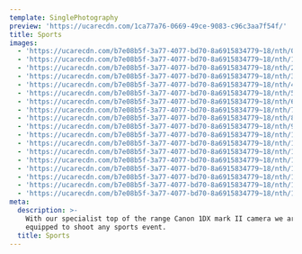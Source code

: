 ```yaml
---
template: SinglePhotography
preview: 'https://ucarecdn.com/1ca77a76-0669-49ce-9083-c96c3aa7f54f/'
title: Sports
images:
  - 'https://ucarecdn.com/b7e08b5f-3a77-4077-bd70-8a6915834779~18/nth/0/'
  - 'https://ucarecdn.com/b7e08b5f-3a77-4077-bd70-8a6915834779~18/nth/1/'
  - 'https://ucarecdn.com/b7e08b5f-3a77-4077-bd70-8a6915834779~18/nth/2/'
  - 'https://ucarecdn.com/b7e08b5f-3a77-4077-bd70-8a6915834779~18/nth/3/'
  - 'https://ucarecdn.com/b7e08b5f-3a77-4077-bd70-8a6915834779~18/nth/4/'
  - 'https://ucarecdn.com/b7e08b5f-3a77-4077-bd70-8a6915834779~18/nth/5/'
  - 'https://ucarecdn.com/b7e08b5f-3a77-4077-bd70-8a6915834779~18/nth/6/'
  - 'https://ucarecdn.com/b7e08b5f-3a77-4077-bd70-8a6915834779~18/nth/7/'
  - 'https://ucarecdn.com/b7e08b5f-3a77-4077-bd70-8a6915834779~18/nth/8/'
  - 'https://ucarecdn.com/b7e08b5f-3a77-4077-bd70-8a6915834779~18/nth/9/'
  - 'https://ucarecdn.com/b7e08b5f-3a77-4077-bd70-8a6915834779~18/nth/10/'
  - 'https://ucarecdn.com/b7e08b5f-3a77-4077-bd70-8a6915834779~18/nth/11/'
  - 'https://ucarecdn.com/b7e08b5f-3a77-4077-bd70-8a6915834779~18/nth/12/'
  - 'https://ucarecdn.com/b7e08b5f-3a77-4077-bd70-8a6915834779~18/nth/13/'
  - 'https://ucarecdn.com/b7e08b5f-3a77-4077-bd70-8a6915834779~18/nth/14/'
  - 'https://ucarecdn.com/b7e08b5f-3a77-4077-bd70-8a6915834779~18/nth/15/'
  - 'https://ucarecdn.com/b7e08b5f-3a77-4077-bd70-8a6915834779~18/nth/16/'
  - 'https://ucarecdn.com/b7e08b5f-3a77-4077-bd70-8a6915834779~18/nth/17/'
meta:
  description: >-
    With our specialist top of the range Canon 1DX mark II camera we are fully
    equipped to shoot any sports event.
  title: Sports
---
```


